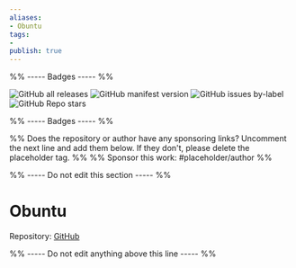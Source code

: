 ```yaml
---
aliases:
- Obuntu
tags: 
- 
publish: true
---
```


%% ----- Badges ----- %%

![GitHub all releases](https://img.shields.io/github/downloads/DubininDmitry/Obuntu-theme-for-Obsidian/total?color=573E7A&logo=github&style=for-the-badge) 
![GitHub manifest version](https://img.shields.io/github/manifest-json/v/DubininDmitry/Obuntu-theme-for-Obsidian?color=573E7A&logo=github&style=for-the-badge) 
![GitHub issues by-label](https://img.shields.io/github/issues/DubininDmitry/Obuntu-theme-for-Obsidian/help%20wanted?color=573E7A&logo=github&style=for-the-badge) 
![GitHub Repo stars](https://img.shields.io/github/stars/DubininDmitry/Obuntu-theme-for-Obsidian?color=573E7A&logo=github&style=for-the-badge)

%% ----- Badges ----- %%

%% Does the repository or author have any sponsoring links? Uncomment the next line and add them below. If they don't, please delete the placeholder tag. %%
%% Sponsor this work: #placeholder/author %%

%% ----- Do not edit this section ----- %%

# Obuntu

Repository: [GitHub](https://github.com/DubininDmitry/Obuntu-theme-for-Obsidian)



%% ----- Do not edit anything above this line ----- %% 
